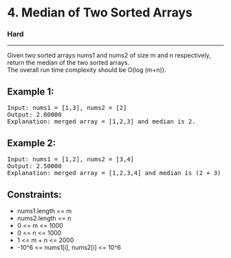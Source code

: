 # 4. Median of Two Sorted Arrays

### Hard

---

Given two sorted arrays nums1 and nums2 of size m and n respectively, return the median of the two sorted arrays.\
The overall run time complexity should be O(log (m+n)).

## Example 1:

<pre>
Input: nums1 = [1,3], nums2 = [2]
Output: 2.00000
Explanation: merged array = [1,2,3] and median is 2.
</pre>

## Example 2:

<pre>
Input: nums1 = [1,2], nums2 = [3,4]
Output: 2.50000
Explanation: merged array = [1,2,3,4] and median is (2 + 3) / 2 = 2.5.
</pre>

## Constraints:

- nums1.length == m
- nums2.length == n
- 0 <= m <= 1000
- 0 <= n <= 1000
- 1 <= m + n <= 2000
- -10^6 <= nums1[i], nums2[i] <= 10^6
